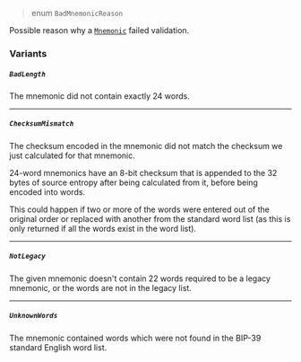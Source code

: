 > enum `BadMnemonicReason`

Possible reason why a [`Mnemonic`](../cryptography/Mnemonic.md) failed validation.

### Variants

##### `BadLength`

The mnemonic did not contain exactly 24 words.

---

##### `ChecksumMismatch`

The checksum encoded in the mnemonic did not match the checksum we just
calculated for that mnemonic.

24-word mnemonics have an 8-bit checksum that is appended to the 32 bytes
of source entropy after being calculated from it, before being encoded
into words.

This could happen if two or more of the words were entered out of the
original order or replaced with another from the standard word list (as
this is only returned if all the words exist in the word list).

---

##### `NotLegacy`

The given mnemonic doesn't contain 22 words required to be a legacy mnemonic,
or the words are not in the legacy list.

---

##### `UnknownWords`

The mnemonic contained words which were not found in the BIP-39 standard
English word list.
